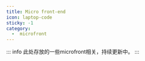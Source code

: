 ```yaml
---
title: Micro front-end
icon: laptop-code
sticky: -1
category:
  -  microfront
---
```

::: info
此处存放的一些microfront相关，持续更新中。
:::
<Catalog  />
